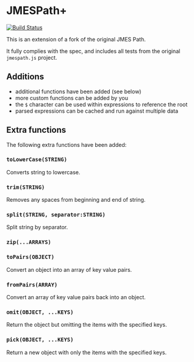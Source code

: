 # JMESPath+

[![Build Status](https://travis-ci.org/daz-is/jmespath-plus.png?branch=publish)](https://travis-ci.org/daz-is/jmespath-plus)

This is an extension of a fork of the original JMES Path.

It fully complies with the spec, and includes all tests
from the original `jmespath.js` project.

## Additions

 - additional functions have been added (see below)
 - more custom functions can be added by you
 - the `$` character can be used within expressions to reference the root
 - parsed expressions can be cached and run against multiple data

## Extra functions

The following extra functions have been added:

### `toLowerCase(STRING)`

Converts string to lowercase.

### `trim(STRING)`

Removes any spaces from beginning and end of string.

### `split(STRING, separator:STRING)`

Split string by separator.

### `zip(...ARRAYS)`

### `toPairs(OBJECT)`

Convert an object into an array of key value pairs.

### `fromPairs(ARRAY)`

Convert an array of key value pairs back into an object.

### `omit(OBJECT, ...KEYS)`

Return the object but omitting the items with the specified keys.

### `pick(OBJECT, ...KEYS)`

Return a new object with only the items with the specified keys.

